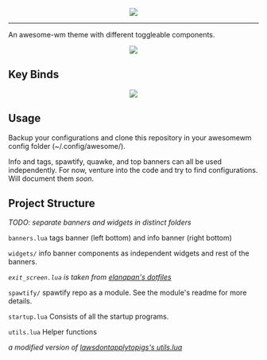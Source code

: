 <p align="center">
  <img src="https://i.imgur.com/HxtHvt9.png"/>
</p>

---

An awesome-wm theme with different toggleable components.

<p align="center">
  <img src="https://i.imgur.com/A5u9HDN.png"/>
</p>

## Key Binds

<p align="center">
  <img src="https://raw.githubusercontent.com/akshat46/perpetual-zen/master/screenshots/keybinds.png">
</p>

## Usage
Backup your configurations and clone this repository in your awesomewm config folder (~/.config/awesome/). 

Info and tags, spawtify, quawke, and top banners can all be used independently. For now, venture into the code and try to find configurations. Will document them *soon*. 

## Project Structure

*TODO: separate banners and widgets in distinct folders*

`banners.lua` 
tags banner (left bottom) and info banner (right bottom)

`widgets/` 
info banner components as independent widgets and rest of the banners. 

*`exit_screen.lua` is taken from [elanapan's dotfiles](https://github.com/elenapan/dotfiles/blob/master/config/awesome/noodle/exit_screen.lua)* 

`spawtify/`
spawtify repo as a module. See the module's readme for more details.

`startup.lua` 
Consists of all the startup programs. 

`utils.lua` 
Helper functions

*a modified version of [lawsdontapplytopigs's utils.lua](https://github.com/lawsdontapplytopigs/dotfiles/blob/master/awesome/utils.lua)*

